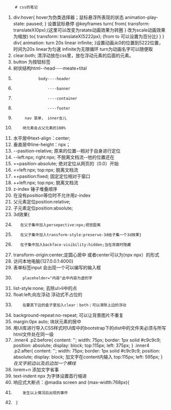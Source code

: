         # css的笔记
1.  div:hover{      hover为伪类选择器；鼠标悬浮所表现的状态
        animation-play-state: paused;
     } 设置鼠标悬停
    @keyframes turn{
        from{
            transform: translateX(0px);(这里可以改变为ratate动画效果为转圈
        }                               改为scale动画效果为缩放)
        to{
            transform: translateX(5222px); (from to 可以设置为百分比)
        }
     }
     div{
        animation: turn 20s linear infinite;
     }设置动画从0的位置到5222位置，时间为20s linear为匀速 infinite为无限循环
     turn为动画名字可以随便取
2.  clear:both; 清浮动放在css里，放在浮动元素的后面的元素。
3.  button 为按钮标签     
4.  树状结构html--head----meate+tital
5.                body----header
6.                    ----banner
7.                    ----container
8.                    ----footer
9.          nav 菜单， inner女儿
10.         块元素会占父元素的100%
11. 水平居中text-align：center;
12. 垂直居中line-height：npx；
13. --pasition-relative;    原来的位置--相对于自身进行定位
14. --left:npx; right:npx;  不脱离文档流--他的位置还在
15. ==pasition-absolute;  绝对定位从网页的（0.0）开始
16. ==left:npx; top:npx;  脱离文档流
17. ++pasition:fixed;    固定定位相对于窗口
18. ++left:npx; top:npx; 脱离文档流
19. z-index  锤子堆叠顺序
20. 在没有position等位时不允许用z-index
21. 父元素定位position:relative;
22. 子元素定位position:absolute;
23. 3d效果{
24.        在父子集中加入persepective:npx;视觉距离
25.        在父子集中加入transform-style:preserve-3d给子集一个3d效果}
26.        在子集中加入backface-visibility:hidden;当在背面时隐藏
27. transform-origin:center;定圆心居中 或者center可以为(npx npx）的形式
28. 访问本地电脑{127.0.0.1:4000} 
29. 表单标签input 会出现一个可以编写的输入框
30.         placeholder="内容"此中内容为虚的字
31. list-style:none; 去除ul>li中的点
32. float:left;向左浮动 浮动式不占位的
33.         在要其下边的盒子里加入clear：both；可以清除上边的浮动
34. background-repeat:no-repeat; 可以让背景图片不重复
35. margin:0px auto;  块状元素的居中
36. 用UI库进行导入CSS样式时UI库中的bootstrap下的dist中的文件夹必须与所写html文件处在同一级
37. .inner4 .p2:before{
    content: '';
    width: 75px;
    border: 1px solid #c9c9c9;
    position: absolute;
    display: block;
    top:115px;
    left: 375px;
        }
        .inner4 .p2:after{
            content: '';
            width: 75px;
            border: 1px solid #c9c9c9;
            position: absolute;
            display: block;     加文字在content内输入
            top:115px;
            left: 595px;
        }                  *在文字前边以及后边加一个横线*
38. lorem+n   添加文字省事
39. text-indent npx 为字体设置首行缩进
40. 响应式大断点：@madia screen and (max-width:768px){
41.         发生以上情况后出现的事件
42.      }